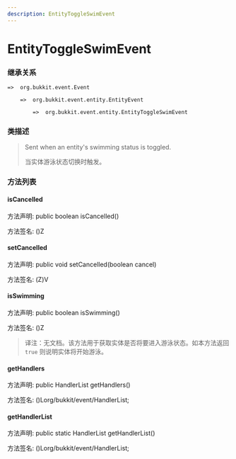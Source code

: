 ```yaml
---
description: EntityToggleSwimEvent
---
```


# EntityToggleSwimEvent

### 继承关系

    =>  org.bukkit.event.Event

        =>  org.bukkit.event.entity.EntityEvent

            =>  org.bukkit.event.entity.EntityToggleSwimEvent

### 类描述

> Sent when an entity's swimming status is toggled.
>
>
> 
> 当实体游泳状态切换时触发。

### 方法列表

#### isCancelled

方法声明: public boolean isCancelled()

方法签名: ()Z

#### setCancelled

方法声明: public void setCancelled(boolean cancel)

方法签名: (Z)V

#### isSwimming

方法声明: public boolean isSwimming()

方法签名: ()Z

> 译注：无文档。该方法用于获取实体是否将要进入游泳状态。如本方法返回 `true` 则说明实体将开始游泳。

#### getHandlers

方法声明: public HandlerList getHandlers()

方法签名: ()Lorg/bukkit/event/HandlerList;

#### getHandlerList

方法声明: public static HandlerList getHandlerList()

方法签名: ()Lorg/bukkit/event/HandlerList;